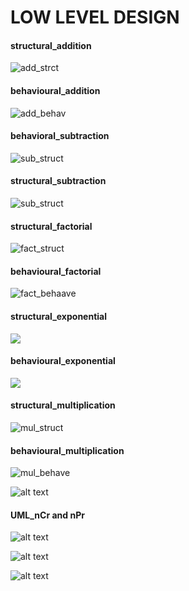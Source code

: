 # LOW LEVEL DESIGN

#### structural_addition
![add_strct](https://github.com/99003518/Team2_calciapp/blob/main/Calculator%20Application/2.Design/LLD/LL_01_structural.png)

#### behavioural_addition
![add_behav](https://github.com/99003518/Team2_calciapp/blob/main/Calculator%20Application/2.Design/LLD/LL_01%20behaviour.png)

#### behavioral_subtraction
![sub_struct](https://github.com/99003518/Team2_calciapp/blob/main/Calculator%20Application/2.Design/LLD/LL_02%20behavioral.png)

#### structural_subtraction
![sub_struct](https://github.com/99003518/Team2_calciapp/blob/main/Calculator%20Application/2.Design/LLD/LL_02%20structural(subtraction).png)

#### structural_factorial
![fact_struct](https://github.com/99003518/Team2_calciapp/blob/main/Calculator%20Application/2.Design/LLD/LL_06_structural.png)

#### behavioural_factorial
![fact_behaave](https://github.com/99003518/Team2_calciapp/blob/main/Calculator%20Application/2.Design/LLD/LL_06_behavioural.png)

#### structural_exponential
![](https://github.com/99003518/Team2_calciapp/blob/main/Calculator%20Application/2.Design/LLD/ExponentialstructuralDiagram.png)

#### behavioural_exponential
![](https://github.com/99003518/Team2_calciapp/blob/main/Calculator%20Application/2.Design/LLD/ExponentialBehaviouralDiagram.png)

#### structural_multiplication
![mul_struct](https://github.com/99003518/Team2_calciapp/blob/main/Calculator%20Application/2.Design/LLD/Struct_mul.png)

#### behavioural_multiplication
![mul_behave](https://github.com/99003518/Team2_calciapp/blob/main/Calculator%20Application/2.Design/LLD/behavioral_mul.png)

![alt text](https://github.com/99003518/Team2_calciapp/blob/main/Calculator%20Application/3.Design/UML(Modulo%20Division%20%26%20Distance%20Conversion).jpg)

#### UML_nCr and nPr
![alt text](https://github.com/99003518/Team2_calciapp/blob/main/Calculator%20Application/2.Design/LLD/UML%20Diagrams%20for%20nPr%20and%20nCr%20functions.jpg)

![alt text](https://github.com/99003518/Team2_calciapp/blob/main/Calculator%20Application/2.Design/LLD/Low%20level%20design%20-%20percentage.png)

![alt text](https://github.com/99003518/Team2_calciapp/blob/main/Calculator%20Application/2.Design/LLD/UML(Modulo%20Division%20%26%20Distance%20Conversion).jpg)
